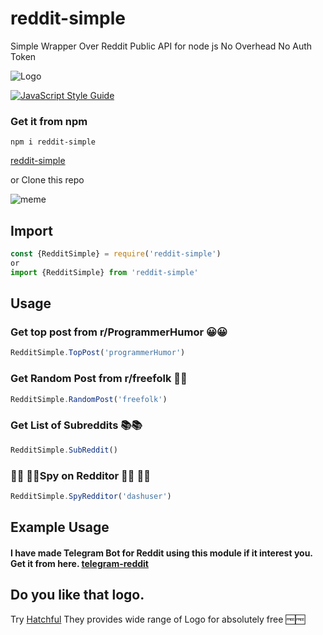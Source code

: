 # reddit-simple
Simple Wrapper Over Reddit Public API for node js No Overhead No Auth Token 

![Logo](http://i63.tinypic.com/2dc91t5.png)

[![JavaScript Style Guide](https://img.shields.io/badge/code_style-standard-brightgreen.svg)](https://standardjs.com)


### Get it from npm

`npm i reddit-simple`

[reddit-simple](https://www.npmjs.com/package/reddit-simple)

or Clone this repo

![meme](http://i68.tinypic.com/rtg8ee.jpg)

## Import

```js
const {RedditSimple} = require('reddit-simple')
or 
import {RedditSimple} from 'reddit-simple'
```

## Usage

### Get top post from r/ProgrammerHumor 😀😀

```js 
RedditSimple.TopPost('programmerHumor')
```

### Get Random Post from r/freefolk 🔀🔀

```js
RedditSimple.RandomPost('freefolk')
```

### Get List of Subreddits 📚📚

```js
RedditSimple.SubReddit()
```

### 🕵️‍♀️ 🕵️‍♂️Spy on Redditor 🕵️‍♀️ 🕵️‍♂️
```js
RedditSimple.SpyRedditor('dashuser')
```

## Example Usage
#### I have made Telegram Bot for Reddit using this module if it interest you. Get it from here. [telegram-reddit](https://github.com/ErKiran/telegram-reddit)

## Do you like that logo. 
Try [Hatchful](https://hatchful.shopify.com) They provides wide range of Logo for absolutely free 🆓🆓

